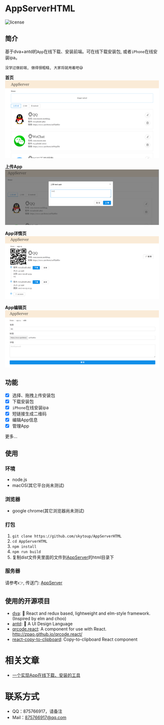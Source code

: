 # AppServerHTML

![license](https://img.shields.io/badge/license-MIT-blue.svg)

## 简介
基于dva+antd的`App`在线下载、安装前端。可在线下载安装包, 或者`iPhone`在线安装ipa。

	没学过做前端, 做得很粗糙, 大家将就用着吧😅

**首页**
![pic](img/home.png)

**上传App**
![pic](img/upload.png)

**App详情页**
![pic](img/app_detail.png)

**App编辑页**
![pic](img/app_edit.png)

## 功能
- [x] 选择、拖拽上传安装包
- [x] 下载安装包
- [x] `iPhone`在线安装ipa
- [x] 短链接生成二维码
- [x] 编辑App信息
- [x] 管理App

更多...

## 使用
### 环境
- node.js
- macOS(其它平台尚未测试)

### 浏览器
- google chrome(其它浏览器尚未测试)

### 打包
1. `git clone https://github.com/skytoup/AppServerHTML`
2. `cd AppServerHTML`
3. `npm install`
4. `npm run build`
5. 复制dist文件夹里面的文件到[AppServer](https://github.com/skytoup/AppServer)的html目录下

### 服务器
请参考👉, 传送门: [AppServer](https://github.com/skytoup/AppServer)

## 使用的开源项目
- [dva](https://github.com/dvajs/dva): 🌱 React and redux based, lightweight and elm-style framework. (Inspired by elm and choo)
- [antd](https://github.com/ant-design/ant-design): 🐜 A UI Design Language
- [qrcode.react](https://github.com/zpao/qrcode.react): A <QRCode/> component for use with React. http://zpao.github.io/qrcode.react/
- [react-copy-to-clipboard](https://github.com/nkbt/react-copy-to-clipboard): Copy-to-clipboard React component

# 相关文章
- [一个实现App在线下载、安装的工具​](http://skytoup.wicp.net/2017/03/01/%E4%B8%80%E4%B8%AA%E5%AE%9E%E7%8E%B0App%E5%9C%A8%E7%BA%BF%E4%B8%8B%E8%BD%BD%E3%80%81%E5%AE%89%E8%A3%85%E7%9A%84%E5%B7%A5%E5%85%B7/)

# 联系方式
- QQ：875766917，请备注
- Mail：875766917@qq.com